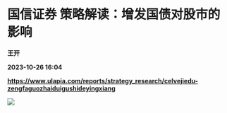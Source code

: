 # 国信证券 策略解读：增发国债对股市的影响
**王开**

**2023-10-26 16:04**

**https://www.ulapia.com/reports/strategy_research/celvejiedu-zengfaguozhaiduigushideyingxiang**

![](https://img.ulapia.com/thumbnails/strategy_research/20231026/H3_AP202310261603985529_1.jpg)